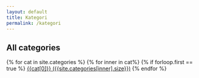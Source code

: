 ```yaml
---
layout: default
title: Kategori
permalink: /kategori
---
```


<section class="small-intro">
  <div class="container">
    <h2>
      All categories
    </h2>
  </div>
</section>
<section class="">
  <nav class="flex flex-wrap items-center">
    {% for cat in site.categories %}
        {% for inner in cat%} {% if forloop.first == true %}
          <a class="p-2 text-dark" href="/categories/{{cat[0]}}">{{cat[0]}} ({{site.categories[inner].size}})</a>
      {% endfor %}
  </nav>
</section>

